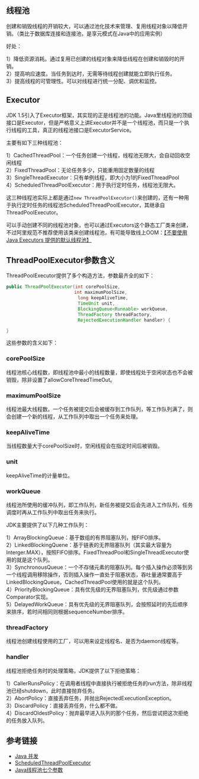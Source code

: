 <!--
date: 2022-01-29T22:46:12+08:00
lastmod: 2022-02-21T22:46:12+08:00
-->
## 线程池

创建和销毁线程的开销较大，可以通过池化技术来管理、复用线程对象以降低开销。（类比于数据库连接和连接池，是享元模式在Java中的应用实例）

好处：

1）降低资源消耗。通过复用已创建的线程对象来降低线程在创建和销毁时的开销。<br>
2）提高响应速度。当任务到达时，无需等待线程创建就能立即执行任务。<br>
3）提高线程的可管理性。可以对线程进行统一分配、调优和监控。

## Executor

JDK 1.5引入了Executor框架，其实现的正是线程池的功能。Java里线程池的顶级接口是Executor，但是严格意义上讲Executor并不是一个线程池，而只是一个执行线程的工具，真正的线程池接口是ExecutorService。

主要有如下三种线程池：

1）CachedThreadPool：一个任务创建一个线程，线程池无限大，会自动回收空闲线程<br>
2）FixedThreadPool：无论任务多少，只能重用固定数量的线程<br>
3）SingleThreadExecutor：只有单例线程，即大小为1的FixedThreadPool<br>
4）ScheduledThreadPoolExecutor：用于执行定时任务，线程池无限大。

这三种线程池实际上都是通过`new ThreadPoolExecutor()`来创建的，还有一种用于执行定时任务的线程池ScheduledThreadPoolExecutor，其继承自ThreadPoolExecutor。

可以手动创建不同的线程池对象，也可以通过Executors这个静态工厂类来创建，不过阿里规范不推荐使用该类来创建线程池，有可能导致线上OOM：[【不要使用Java Executors 提供的默认线程池】](https://www.cnblogs.com/ylty/p/11842727.html)

## ThreadPoolExecutor参数含义

ThreadPoolExecutor提供了多个构造方法，参数最齐全的如下：

```java
public ThreadPoolExecutor(int corePoolSize,
            　　　　　　　  int maximumPoolSize,
                           long keepAliveTime,
                           TimeUnit unit,
                           BlockingQueue<Runnable> workQueue,　　　　　　　　　　　　　　　　　　
						   ThreadFactory threadFactory,
                           RejectedExecutionHandler handler) {

}
```

这些参数的含义如下：

### corePoolSize

线程池核心线程数，即线程池中最小的线程数量，即使线程处于空闲状态也不会被销毁，除非设置了allowCoreThreadTimeOut。

### maximumPoolSize

线程池最大线程数。一个任务被提交后会被缓存到工作队列，等工作队列满了，则会创建一个新的线程，从工作队列中取出一个任务来处理。

### keepAliveTime

当线程数量大于corePoolSize时，空闲线程会在指定时间后被销毁。

### unit

keepAliveTime的计量单位。

### workQueue

线程池所使用的缓冲队列，即工作队列，新任务被提交后会先进入工作队列，任务调度时再从工作队列中取出任务来执行。

JDK主要提供了以下几种工作队列：

1）ArrayBlockingQueue：基于数组的有界阻塞队列，按FIFO排序。<br>
2）LinkedBlockingQuene：基于链表的无界阻塞队列（其实最大容量为Interger.MAX），按照FIFO排序。FixedThreadPool和SingleThreadExecutor使用的就是这个队列。<br>
3）SynchronousQueue：一个不存储元素的阻塞队列。每个插入操作必须等到另一个线程调用移除操作，否则插入操作一直处于阻塞状态，吞吐量通常要高于LinkedBlockingQueue。CachedThreadPool使用的就是这个队列。<br>
4）PriorityBlockingQueue：具有优先级的无界阻塞队列，优先级通过参数Comparator实现。<br>
5）DelayedWorkQueue：具有优先级的无界阻塞队列，会按照延时的先后顺序来排序，若时间相同则根据sequenceNumber排序。

### threadFactory

线程池创建线程使用的工厂，可以用来设定线程名、是否为daemon线程等。

### handler

线程池拒绝任务时的处理策略，JDK提供了以下拒绝策略：

1）CallerRunsPolicy：在调用者线程中直接执行被拒绝任务的run方法，除非线程池已经shutdown，此时直接抛弃任务。<br>
2）AbortPolicy：直接丢弃任务，并抛出RejectedExecutionException。<br>
3）DiscardPolicy：直接丢弃任务，什么都不做。<br>
4）DiscardOldestPolicy：抛弃最早进入队列的那个任务，然后尝试把这次拒绝的任务放入队列。

## 参考链接

* [Java 并发](http://www.cyc2018.xyz/Java/Java%20%E5%B9%B6%E5%8F%91.html)
* [ScheduledThreadPoolExecutor](https://www.cnblogs.com/yufeng218/p/13211010.html)
* [Java线程池七个参数](https://www.cnblogs.com/shijianchuzhenzhi/p/12964678.html)